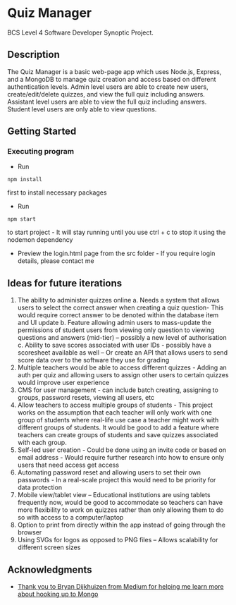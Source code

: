 # Quiz Manager

BCS Level 4 Software Developer Synoptic Project.

## Description

The Quiz Manager is a basic web-page app which uses Node.js, Express, and a MongoDB to manage quiz creation and access based on different authentication levels. Admin level users are able to create new users, create/edit/delete quizzes, and view the full quiz including answers. Assistant level users are able to view the full quiz including answers. Student level users are only able to view questions.

## Getting Started

### Executing program

* Run 
```
npm install
``` 
first to install necessary packages

* Run
```
npm start
```
to start project - It will stay running until you use ctrl + c to stop it using the nodemon dependency

* Preview the login.html page from the src folder - If you require login details, please contact me

## Ideas for future iterations

1.	The ability to administer quizzes online
a.	Needs a system that allows users to select the correct answer when creating a quiz question- This would require correct answer to be denoted within the database item and UI update
b.	Feature allowing admin users to mass-update the permissions of student users from viewing only question to viewing questions and answers (mid-tier) – possibly a new level of authorisation
c.	Ability to save scores associated with user IDs - possibly have a scoresheet available as well – Or create an API that allows users to send score data over to the software they use for grading
2.	Multiple teachers would be able to access different quizzes - Adding an auth per quiz and allowing users to assign other users to certain quizzes would improve user experience
3.	CMS for user management - can include batch creating, assigning to groups, password resets, viewing all users, etc
4.	Allow teachers to access multiple groups of students - This project works on the assumption that each teacher will only work with one group of students where real-life use case a teacher might work with different groups of students. It would be good to add a feature where teachers can create groups of students and save quizzes associated with each group.
5.	Self-led user creation - Could be done using an invite code or based on email address - Would require further research into how to ensure only users that need access get access
6.	Automating password reset and allowing users to set their own passwords - In a real-scale project this would need to be priority for data protection
7.	Mobile view/tablet view – Educational institutions are using tablets frequently now, would be good to accommodate so teachers can have more flexibility to work on quizzes rather than only allowing them to do so with access to a computer/laptop
8.	Option to print from directly within the app instead of going through the browser
9.	Using SVGs for logos as opposed to PNG files – Allows scalability for different screen sizes

## Acknowledgments

* [Thank you to Bryan Dijkhuizen from Medium for helping me learn more about hooking up to Mongo](https://javascript.plainenglish.io/create-an-authentication-api-using-node-js-express-mongodb-and-jwt-1d52124d402e)